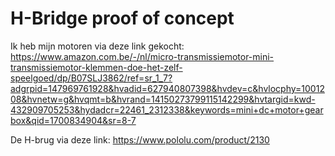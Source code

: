 # H-Bridge proof of concept

Ik heb mijn motoren via deze link gekocht: https://www.amazon.com.be/-/nl/micro-transmissiemotor-mini-transmissiemotor-klemmen-doe-het-zelf-speelgoed/dp/B07SLJ3862/ref=sr_1_7?adgrpid=147969761928&hvadid=627940807398&hvdev=c&hvlocphy=1001208&hvnetw=g&hvqmt=b&hvrand=14150273799115142299&hvtargid=kwd-432909705253&hydadcr=22461_2312338&keywords=mini+dc+motor+gearbox&qid=1700834904&sr=8-7

De H-brug via deze link: https://www.pololu.com/product/2130

